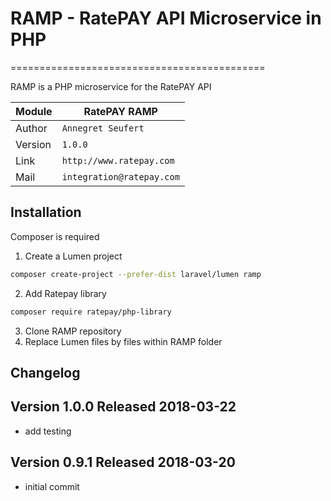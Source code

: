 # RAMP - RatePAY API Microservice in PHP

============================================

RAMP is a PHP microservice for the RatePAY API

|Module | RatePAY RAMP 
|------|----------
|Author | `Annegret Seufert`
|Version | `1.0.0`
|Link | `http://www.ratepay.com`
|Mail | `integration@ratepay.com`

## Installation

Composer is required

1. Create a Lumen project
````bash
composer create-project --prefer-dist laravel/lumen ramp
````

2. Add Ratepay library

````bash
composer require ratepay/php-library
````

3. Clone RAMP repository
4. Replace Lumen files by files within RAMP folder

## Changelog
## Version 1.0.0 Released 2018-03-22
* add testing

## Version 0.9.1 Released 2018-03-20
* initial commit


